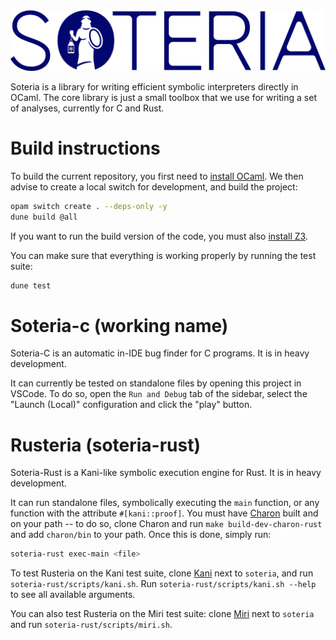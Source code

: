 <picture>
  <source media="(prefers-color-scheme: dark)" srcset="./assets/LOGO-SOTERIA-FULL-WHITE.png">
  <source media="(prefers-color-scheme: light)" srcset="./assets/LOGO-SOTERIA-FULL-COLOUR.png">
  <img alt="Shows a black logo in light color mode and a white one in dark color mode." src="./assets/LOGO-SOTERIA-FULL-COLOUR.png">
</picture>

Soteria is a library for writing efficient symbolic interpreters directly in OCaml.
The core library is just a small toolbox that we use for writing a set of analyses, currently for C and Rust.

# Build instructions

To build the current repository, you first need to [install OCaml](https://ocaml.org/docs/installing-ocaml).
We then advise to create a local switch for development, and build the project:
```sh
opam switch create . --deps-only -y
dune build @all
```

If you want to run the build version of the code, you must also [install Z3](https://github.com/Z3Prover/z3).

You can make sure that everything is working properly by running the test suite:
```sh
dune test
```

# Soteria-c (working name)

Soteria-C is an automatic in-IDE bug finder for C programs. It is in heavy development.

It can currently be tested on standalone files by opening this project in VSCode.
To do so, open the `Run and Debug` tab of the sidebar, select the "Launch (Local)" configuration and click the "play" button.

# Rusteria (soteria-rust)

Soteria-Rust is a Kani-like symbolic execution engine for Rust. It is in heavy development.

It can run standalone files, symbolically executing the `main` function, or any function with the attribute `#[kani::proof]`. You must have [Charon](https://github.com/AeneasVerif/charon) built and on your path -- to do so, clone Charon and run `make build-dev-charon-rust` and add `charon/bin` to your path. Once this is done, simply run:
```sh
soteria-rust exec-main <file>
```

To test Rusteria on the Kani test suite, clone [Kani](https://github.com/model-checking/kani) next to `soteria`, and run `soteria-rust/scripts/kani.sh`. Run `soteria-rust/scripts/kani.sh --help` to see all available arguments.

You can also test Rusteria on the Miri test suite: clone [Miri](https://github.com/rust-lang/miri) next to `soteria` and run `soteria-rust/scripts/miri.sh`.
